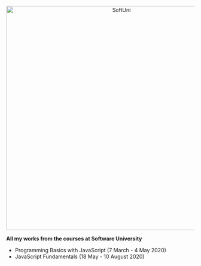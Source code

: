 <p align="center">
<a href="https://softuni.bg/">
<img border="0" alt="SoftUni" src="https://softuni.bg/content/images/svg-logos/software-university-logo.svg" width="600" >
</a>
</p>


<p><strong>All my works from the courses at Software University</strong></p>

- Programming Basics with JavaScript (7 March - 4 May 2020)
- JavaScript Fundamentals (18 May - 10 August 2020)
